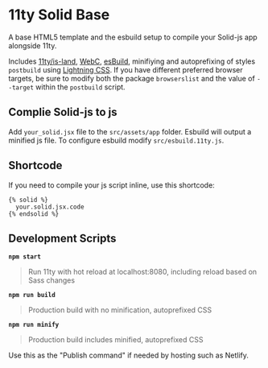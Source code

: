 # 11ty Solid Base

A base HTML5 template and the esbuild setup to compile your Solid-js app alongside 11ty.

Includes [11ty/is-land](https://www.11ty.dev/docs/plugins/partial-hydration/), [WebC](https://www.11ty.dev/docs/languages/webc/), [esBuild](https://esbuild.github.io), minifiying and autoprefixing of styles `postbuild` using [Lightning CSS](https://lightningcss.dev/). If you have different preferred browser targets, be sure to modify both the package `browserslist` and the value of `--target` within the `postbuild` script.

## Complie Solid-js to js
Add `your_solid.jsx` file to the `src/assets/app` folder. Esbuild will output a minified js file. To configure esbuild modify `src/esbuild.11ty.js`.

## Shortcode
If you need to compile your js script inline, use this shortcode:

~~~liquid
{% solid %}
  your.solid.jsx.code
{% endsolid %}
~~~

## Development Scripts

**`npm start`**

> Run 11ty with hot reload at localhost:8080, including reload based on Sass changes

**`npm run build`**

> Production build with no minification, autoprefixed CSS

**`npm run minify`**

> Production build includes minified, autoprefixed CSS

Use this as the "Publish command" if needed by hosting such as Netlify.
